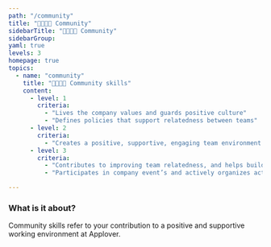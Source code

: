 ```yaml
---
path: "/community"
title: "👨‍👩‍👧‍👦 Community"
sidebarTitle: "👨‍👩‍👧‍👦 Community"
sidebarGroup:
yaml: true
levels: 3
homepage: true
topics:
  - name: "community"
    title: "👨‍👩‍👧‍👦 Community skills"
    content:
      - level: 1
        criteria:
          - "Lives the company values and guards positive culture"
          - "Defines policies that support relatedness between teams"
      - level: 2
        criteria:
          - "Creates a positive, supportive, engaging team environment for group members"
      - level: 3
        criteria:
          - "Contributes to improving team relatedness, and helps build a culture of lending support"
          - "Participates in company event’s and actively organizes activities for team members"

---
```

### What is it about?
Community skills refer to your contribution to a positive and supportive working environment at Applover.

